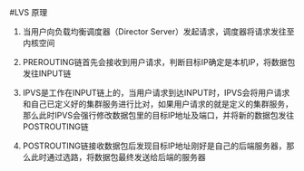 #LVS
原理
1. 当用户向负载均衡调度器（Director Server）发起请求，调度器将请求发往至内核空间


2. PREROUTING链首先会接收到用户请求，判断目标IP确定是本机IP，将数据包发往INPUT链


3. IPVS是工作在INPUT链上的，当用户请求到达INPUT时，IPVS会将用户请求和自己已定义好的集群服务进行比对，如果用户请求的就是定义的集群服务，那么此时IPVS会强行修改数据包里的目标IP地址及端口，并将新的数据包发往POSTROUTING链


4. POSTROUTING链接收数据包后发现目标IP地址刚好是自己的后端服务器，那么此时通过选路，将数据包最终发送给后端的服务器
